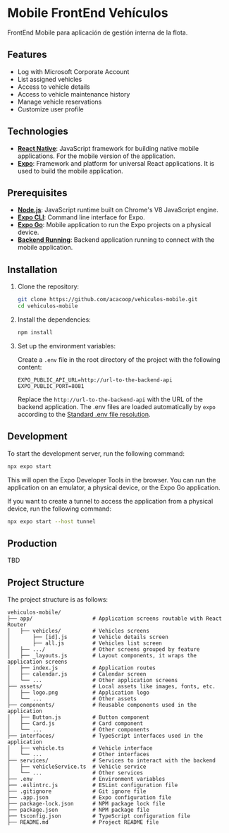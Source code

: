 # Mobile FrontEnd Vehículos

FrontEnd Mobile para aplicación de gestión interna de la flota.

## Features

- Log with Microsoft Corporate Account
- List assigned vehicles
- Access to vehicle details
- Access to vehicle maintenance history
- Manage vehicle reservations
- Customize user profile

## Technologies

- **[React Native](https://reactnative.dev/)**: JavaScript framework for building native mobile applications. For the mobile version of the application.
- **[Expo](https://expo.dev/)**: Framework and platform for universal React applications. It is used to build the mobile application.

## Prerequisites

- **[Node.js](https://nodejs.org/)**: JavaScript runtime built on Chrome's V8 JavaScript engine.
- **[Expo CLI](https://docs.expo.dev/workflow/expo-cli/)**: Command line interface for Expo.
- **[Expo Go](https://expo.dev/client)**: Mobile application to run the Expo projects on a physical device.
- **[Backend Running](https://github.com/acacoop/vehiculos-backend)**: Backend application running to connect with the mobile application.

## Installation

1. Clone the repository:

   ```bash
   git clone https://github.com/acacoop/vehiculos-mobile.git
   cd vehiculos-mobile
   ```

2. Install the dependencies:

   ```bash
   npm install
   ```

3. Set up the environment variables:

   Create a `.env` file in the root directory of the project with the following content:

   ```env
   EXPO_PUBLIC_API_URL=http://url-to-the-backend-api
   EXPO_PUBLIC_PORT=8081
   ```

   Replace the `http://url-to-the-backend-api` with the URL of the backend application.
   The .env files are loaded automatically by `expo` according to the [Standard .env file resolution](https://github.com/bkeepers/dotenv/blob/c6e583a/README.md#what-other-env-files-can-i-use).

## Development

To start the development server, run the following command:

```bash
npx expo start
```

This will open the Expo Developer Tools in the browser. You can run the application on an emulator, a physical device, or the Expo Go application.

If you want to create a tunnel to access the application from a physical device, run the following command:

```bash
npx expo start --host tunnel
```

## Production

TBD

## Project Structure

The project structure is as follows:

```plaintext
vehiculos-mobile/
├── app/                   # Application screens routable with React Router
│   ├── vehicles/          # Vehicles screens
│       ├── [id].js        # Vehicle details screen
│       ├── all.js         # Vehicles list screen
│   ├── .../               # Other screens grouped by feature
│   ├── _layouts.js        # Layout components, it wraps the application screens
│   ├── index.js           # Application routes
│   ├── calendar.js        # Calendar screen
│   └── ...                # Other application screens
├── assets/                # Local assets like images, fonts, etc.
│   ├── logo.png           # Application logo
│   └── ...                # Other assets
├── components/            # Reusable components used in the application
│   ├── Button.js          # Button component
│   ├── Card.js            # Card component
│   └── ...                # Other components
├── interfaces/            # TypeScript interfaces used in the application
│   ├── vehicle.ts         # Vehicle interface
│   └── ...                # Other interfaces
├── services/              # Services to interact with the backend
│   ├── vehicleService.ts  # Vehicle service
│   └── ...                # Other services
├── .env                   # Environment variables
├── .eslintrc.js           # ESLint configuration file
├── .gitignore             # Git ignore file
├── .app.json              # Expo configuration file
├── package-lock.json      # NPM package lock file
├── package.json           # NPM package file
├── tsconfig.json          # TypeScript configuration file
├── README.md              # Project README file
```
